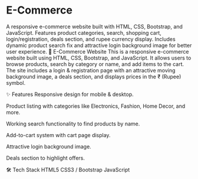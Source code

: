 # E-Commerce
A responsive e-commerce website built with HTML, CSS, Bootstrap, and JavaScript. Features product categories, search, shopping cart, login/registration, deals section, and rupee currency display. Includes dynamic product search fix and attractive login background image for better user experience.
🛒 E-Commerce Website
This is a responsive e-commerce website built using HTML, CSS, Bootstrap, and JavaScript.
It allows users to browse products, search by category or name, and add items to the cart.
The site includes a login & registration page with an attractive moving background image,
a deals section, and displays prices in the ₹ (Rupee) symbol.

✨ Features
Responsive design for mobile & desktop.

Product listing with categories like Electronics, Fashion, Home Decor, and more.

Working search functionality to find products by name.

Add-to-cart system with cart page display.

Attractive login background image.

Deals section to highlight offers.

🛠️ Tech Stack
HTML5
CSS3 / Bootstrap
JavaScript
